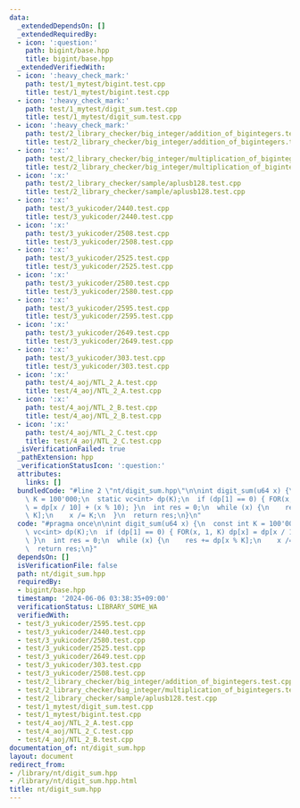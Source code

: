 ```yaml
---
data:
  _extendedDependsOn: []
  _extendedRequiredBy:
  - icon: ':question:'
    path: bigint/base.hpp
    title: bigint/base.hpp
  _extendedVerifiedWith:
  - icon: ':heavy_check_mark:'
    path: test/1_mytest/bigint.test.cpp
    title: test/1_mytest/bigint.test.cpp
  - icon: ':heavy_check_mark:'
    path: test/1_mytest/digit_sum.test.cpp
    title: test/1_mytest/digit_sum.test.cpp
  - icon: ':heavy_check_mark:'
    path: test/2_library_checker/big_integer/addition_of_bigintegers.test.cpp
    title: test/2_library_checker/big_integer/addition_of_bigintegers.test.cpp
  - icon: ':x:'
    path: test/2_library_checker/big_integer/multiplication_of_bigintegers.test.cpp
    title: test/2_library_checker/big_integer/multiplication_of_bigintegers.test.cpp
  - icon: ':x:'
    path: test/2_library_checker/sample/aplusb128.test.cpp
    title: test/2_library_checker/sample/aplusb128.test.cpp
  - icon: ':x:'
    path: test/3_yukicoder/2440.test.cpp
    title: test/3_yukicoder/2440.test.cpp
  - icon: ':x:'
    path: test/3_yukicoder/2508.test.cpp
    title: test/3_yukicoder/2508.test.cpp
  - icon: ':x:'
    path: test/3_yukicoder/2525.test.cpp
    title: test/3_yukicoder/2525.test.cpp
  - icon: ':x:'
    path: test/3_yukicoder/2580.test.cpp
    title: test/3_yukicoder/2580.test.cpp
  - icon: ':x:'
    path: test/3_yukicoder/2595.test.cpp
    title: test/3_yukicoder/2595.test.cpp
  - icon: ':x:'
    path: test/3_yukicoder/2649.test.cpp
    title: test/3_yukicoder/2649.test.cpp
  - icon: ':x:'
    path: test/3_yukicoder/303.test.cpp
    title: test/3_yukicoder/303.test.cpp
  - icon: ':x:'
    path: test/4_aoj/NTL_2_A.test.cpp
    title: test/4_aoj/NTL_2_A.test.cpp
  - icon: ':x:'
    path: test/4_aoj/NTL_2_B.test.cpp
    title: test/4_aoj/NTL_2_B.test.cpp
  - icon: ':x:'
    path: test/4_aoj/NTL_2_C.test.cpp
    title: test/4_aoj/NTL_2_C.test.cpp
  _isVerificationFailed: true
  _pathExtension: hpp
  _verificationStatusIcon: ':question:'
  attributes:
    links: []
  bundledCode: "#line 2 \"nt/digit_sum.hpp\"\n\nint digit_sum(u64 x) {\n  const int\
    \ K = 100'000;\n  static vc<int> dp(K);\n  if (dp[1] == 0) { FOR(x, 1, K) dp[x]\
    \ = dp[x / 10] + (x % 10); }\n  int res = 0;\n  while (x) {\n    res += dp[x %\
    \ K];\n    x /= K;\n  }\n  return res;\n}\n"
  code: "#pragma once\n\nint digit_sum(u64 x) {\n  const int K = 100'000;\n  static\
    \ vc<int> dp(K);\n  if (dp[1] == 0) { FOR(x, 1, K) dp[x] = dp[x / 10] + (x % 10);\
    \ }\n  int res = 0;\n  while (x) {\n    res += dp[x % K];\n    x /= K;\n  }\n\
    \  return res;\n}"
  dependsOn: []
  isVerificationFile: false
  path: nt/digit_sum.hpp
  requiredBy:
  - bigint/base.hpp
  timestamp: '2024-06-06 03:38:35+09:00'
  verificationStatus: LIBRARY_SOME_WA
  verifiedWith:
  - test/3_yukicoder/2595.test.cpp
  - test/3_yukicoder/2440.test.cpp
  - test/3_yukicoder/2580.test.cpp
  - test/3_yukicoder/2525.test.cpp
  - test/3_yukicoder/2649.test.cpp
  - test/3_yukicoder/303.test.cpp
  - test/3_yukicoder/2508.test.cpp
  - test/2_library_checker/big_integer/addition_of_bigintegers.test.cpp
  - test/2_library_checker/big_integer/multiplication_of_bigintegers.test.cpp
  - test/2_library_checker/sample/aplusb128.test.cpp
  - test/1_mytest/digit_sum.test.cpp
  - test/1_mytest/bigint.test.cpp
  - test/4_aoj/NTL_2_A.test.cpp
  - test/4_aoj/NTL_2_C.test.cpp
  - test/4_aoj/NTL_2_B.test.cpp
documentation_of: nt/digit_sum.hpp
layout: document
redirect_from:
- /library/nt/digit_sum.hpp
- /library/nt/digit_sum.hpp.html
title: nt/digit_sum.hpp
---
```

